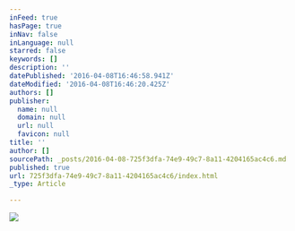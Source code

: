 ```yaml
---
inFeed: true
hasPage: true
inNav: false
inLanguage: null
starred: false
keywords: []
description: ''
datePublished: '2016-04-08T16:46:58.941Z'
dateModified: '2016-04-08T16:46:20.425Z'
authors: []
publisher:
  name: null
  domain: null
  url: null
  favicon: null
title: ''
author: []
sourcePath: _posts/2016-04-08-725f3dfa-74e9-49c7-8a11-4204165ac4c6.md
published: true
url: 725f3dfa-74e9-49c7-8a11-4204165ac4c6/index.html
_type: Article

---
```

![](https://the-grid-user-content.s3-us-west-2.amazonaws.com/07308acb-ccbf-4d1b-9214-d2f708f7520d.jpg)